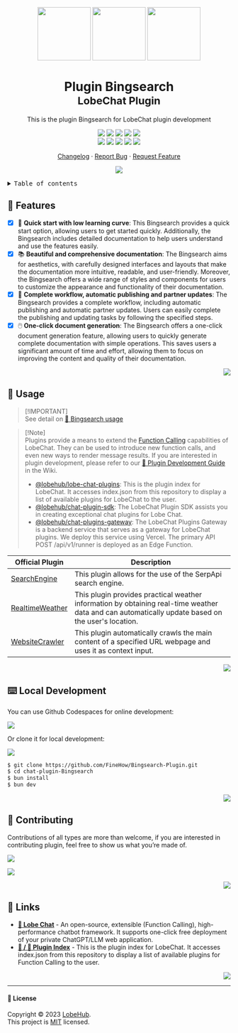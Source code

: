 <a name="readme-top"></a>

<div align="center">

<img height="120" src="https://registry.npmmirror.com/@lobehub/assets-emoji/1.3.0/files/assets/puzzle-piece.webp">
<img height="120" src="https://gw.alipayobjects.com/zos/kitchen/qJ3l3EPsdW/split.svg">
<img height="120" src="https://registry.npmmirror.com/@lobehub/assets-emoji-anim/1.0.0/files/assets/rocket.webp">

<h1>Plugin Bingsearch<br/><sup>LobeChat Plugin</sup></h1>

This is the plugin Bingsearch for LobeChat plugin development

[![][🤯-🧩-lobehub-shield]][🤯-🧩-lobehub-link]
[![][github-release-shield]][github-release-link]
[![][github-releasedate-shield]][github-releasedate-link]
[![][github-action-test-shield]][github-action-test-link]
[![][github-action-release-shield]][github-action-release-link]<br/>
[![][github-contributors-shield]][github-contributors-link]
[![][github-forks-shield]][github-forks-link]
[![][github-stars-shield]][github-stars-link]
[![][github-issues-shield]][github-issues-link]
[![][github-license-shield]][github-license-link]

[Changelog](./CHANGELOG.md) · [Report Bug][github-issues-link] · [Request Feature][github-issues-link]

![](https://raw.githubusercontent.com/andreasbm/readme/master/assets/lines/rainbow.png)

</div>

<details>
<summary><kbd>Table of contents</kbd></summary>

#### TOC

- [🌟 Features](#-features)
- [🤯 Usage](#-usage)
- [⌨️ Local Development](#️-local-development)
- [🤝 Contributing](#-contributing)
- [🔗 Links](#-links)

####

</details>

## 🌟 Features

- [x] 💨 **Quick start with low learning curve**: This Bingsearch provides a quick start option, allowing users to get started quickly. Additionally, the Bingsearch includes detailed documentation to help users understand and use the features easily.
- [x] 📚 **Beautiful and comprehensive documentation**: The Bingsearch aims for aesthetics, with carefully designed interfaces and layouts that make the documentation more intuitive, readable, and user-friendly. Moreover, the Bingsearch offers a wide range of styles and components for users to customize the appearance and functionality of their documentation.
- [x] 🔄 **Complete workflow, automatic publishing and partner updates**: The Bingsearch provides a complete workflow, including automatic publishing and automatic partner updates. Users can easily complete the publishing and updating tasks by following the specified steps.
- [x] 🖱️ **One-click document generation**: The Bingsearch offers a one-click document generation feature, allowing users to quickly generate complete documentation with simple operations. This saves users a significant amount of time and effort, allowing them to focus on improving the content and quality of their documentation.

<div align="right">

[![][back-to-top]](#readme-top)

</div>

## 🤯 Usage

> [!IMPORTANT]\
> See detail on [📘 Bingsearch usage](https://chat-plugin-sdk.lobehub.com/guides/Bingsearch)

> [!Note]\
> Plugins provide a means to extend the [Function Calling][fc-link] capabilities of LobeChat. They can be used to introduce new function calls, and even new ways to render message results. If you are interested in plugin development, please refer to our [📘 Plugin Development Guide](https://github.com/lobehub/lobe-chat/wiki/Plugin-Development) in the Wiki.
>
> - [@lobehub/lobe-chat-plugins][lobe-chat-plugins]: This is the plugin index for LobeChat. It accesses index.json from this repository to display a list of available plugins for LobeChat to the user.
> - [@lobehub/chat-plugin-sdk][chat-plugin-sdk]: The LobeChat Plugin SDK assists you in creating exceptional chat plugins for Lobe Chat.
> - [@lobehub/chat-plugins-gateway][chat-plugins-gateway]: The LobeChat Plugins Gateway is a backend service that serves as a gateway for LobeChat plugins. We deploy this service using Vercel. The primary API POST /api/v1/runner is deployed as an Edge Function.

| Official Plugin                                 | Description                                                                                                                                       |
| ----------------------------------------------- | ------------------------------------------------------------------------------------------------------------------------------------------------- |
| [SearchEngine][chat-plugin-search-engine]       | This plugin allows for the use of the SerpApi search engine.                                                                                      |
| [RealtimeWeather][chat-plugin-realtime-weather] | This plugin provides practical weather information by obtaining real-time weather data and can automatically update based on the user's location. |
| [WebsiteCrawler][chat-plugin-web-crawler]       | This plugin automatically crawls the main content of a specified URL webpage and uses it as context input.                                        |

<div align="right">

[![][back-to-top]](#readme-top)

</div>

## ⌨️ Local Development

You can use Github Codespaces for online development:

[![][github-codespace-shield]][github-codespace-link]

Or clone it for local development:

[![][bun-shield]][bun-link]

```bash
$ git clone https://github.com/FineHow/Bingsearch-Plugin.git
$ cd chat-plugin-Bingsearch
$ bun install
$ bun dev
```

<div align="right">

[![][back-to-top]](#readme-top)

</div>

## 🤝 Contributing

Contributions of all types are more than welcome, if you are interested in contributing plugin, feel free to show us what you’re made of.

[![][pr-welcome-shield]][pr-welcome-link]

[![][github-contrib-shield]][github-contrib-link]

<div align="right">

[![][back-to-top]](#readme-top)

</div>

## 🔗 Links

- **[🤖 Lobe Chat](https://github.com/lobehub/lobe-chat)** - An open-source, extensible (Function Calling), high-performance chatbot framework. It supports one-click free deployment of your private ChatGPT/LLM web application.
- **[🧩 / 🏪 Plugin Index](https://github.com/lobehub/lobe-chat-plugins)** - This is the plugin index for LobeChat. It accesses index.json from this repository to display a list of available plugins for Function Calling to the user.

<div align="right">

[![][back-to-top]](#readme-top)

</div>

---

#### 📝 License

Copyright © 2023 [LobeHub][profile-url]. <br />
This project is [MIT](./LICENSE) licensed.

<!-- LINK GROUP -->

[🤯-🧩-lobehub-link]: https://github.com/lobehub/lobe-chat-plugins
[🤯-🧩-lobehub-shield]: https://img.shields.io/badge/%F0%9F%A4%AF%20%26%20%F0%9F%A7%A9%20LobeHub-Plugin-95f3d9?labelColor=black&style=flat-square
[back-to-top]: https://img.shields.io/badge/-BACK_TO_TOP-151515?style=flat-square
[bun-link]: https://bun.sh
[bun-shield]: https://img.shields.io/badge/-speedup%20with%20bun-black?logo=bun&style=for-the-badge
[chat-plugin-realtime-weather]: https://github.com/lobehub/chat-plugin-realtime-weather
[chat-plugin-sdk]: https://github.com/lobehub/chat-plugin-sdk
[chat-plugin-search-engine]: https://github.com/lobehub/chat-plugin-search-engine
[chat-plugin-web-crawler]: https://github.com/lobehub/chat-plugin-web-crawler
[chat-plugins-gateway]: https://github.com/lobehub/chat-plugins-gateway
[fc-link]: https://sspai.com/post/81986
[github-action-release-link]: https://github.com/FineHow/Bingsearch-Plugin/actions/workflows/release.yml
[github-action-release-shield]: https://img.shields.io/github/actions/workflow/status/FineHow/Bingsearch-Plugin/release.yml?label=release&labelColor=black&logo=githubactions&logoColor=white&style=flat-square
[github-action-test-link]: https://github.com/FineHow/Bingsearch-Plugin/actions/workflows/test.yml
[github-action-test-shield]: https://img.shields.io/github/actions/workflow/status/FineHow/Bingsearch-Plugin/test.yml?label=test&labelColor=black&logo=githubactions&logoColor=white&style=flat-square
[github-codespace-link]: https://codespaces.new/FineHow/Bingsearch-Plugin
[github-codespace-shield]: https://github.com/codespaces/badge.svg
[github-contrib-link]: https://github.com/FineHow/Bingsearch-Plugin/graphs/contributors
[github-contrib-shield]: https://contrib.rocks/image?repo=lobehub%2Fchat-plugin-Bingsearch
[github-contributors-link]: https://github.com/FineHow/Bingsearch-Plugin/graphs/contributors
[github-contributors-shield]: https://img.shields.io/github/contributors/FineHow/Bingsearch-Plugin?color=c4f042&labelColor=black&style=flat-square
[github-forks-link]: https://github.com/FineHow/Bingsearch-Plugin/network/members
[github-forks-shield]: https://img.shields.io/github/forks/FineHow/Bingsearch-Plugin?color=8ae8ff&labelColor=black&style=flat-square
[github-issues-link]: https://github.com/FineHow/Bingsearch-Plugin/issues
[github-issues-shield]: https://img.shields.io/github/issues/FineHow/Bingsearch-Plugin?color=ff80eb&labelColor=black&style=flat-square
[github-license-link]: https://github.com/FineHow/Bingsearch-Plugin/blob/main/LICENSE
[github-license-shield]: https://img.shields.io/github/license/FineHow/Bingsearch-Plugin?color=white&labelColor=black&style=flat-square
[github-release-link]: https://github.com/FineHow/Bingsearch-Plugin/releases
[github-release-shield]: https://img.shields.io/github/v/release/FineHow/Bingsearch-Plugin?color=369eff&labelColor=black&logo=github&style=flat-square
[github-releasedate-link]: https://github.com/FineHow/Bingsearch-Plugin/releases
[github-releasedate-shield]: https://img.shields.io/github/release-date/FineHow/Bingsearch-Plugin?labelColor=black&style=flat-square
[github-stars-link]: https://github.com/FineHow/Bingsearch-Plugin/network/stargazers
[github-stars-shield]: https://img.shields.io/github/stars/FineHow/Bingsearch-Plugin?color=ffcb47&labelColor=black&style=flat-square
[lobe-chat-plugins]: https://github.com/lobehub/lobe-chat-plugins
[pr-welcome-link]: https://github.com/FineHow/Bingsearch-Plugin/pulls
[pr-welcome-shield]: https://img.shields.io/badge/%F0%9F%A4%AF%20PR%20WELCOME-%E2%86%92-ffcb47?labelColor=black&style=for-the-badge
[profile-url]: https://github.com/lobehub
